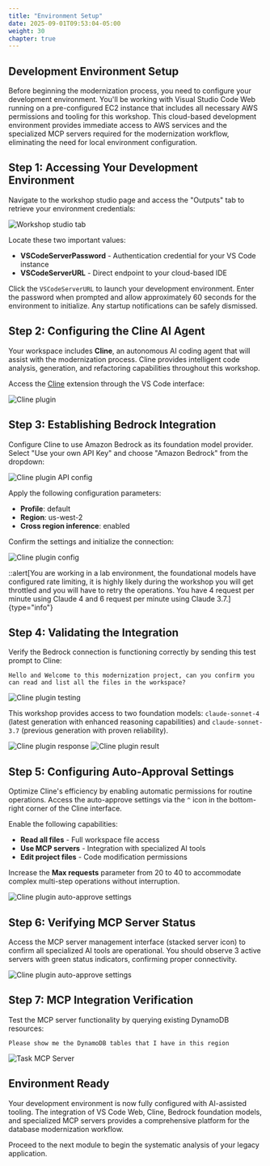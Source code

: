 ```yaml
---
title: "Environment Setup"
date: 2025-09-01T09:53:04-05:00
weight: 30
chapter: true
---
```


## Development Environment Setup

Before beginning the modernization process, you need to configure your development environment. You'll be working with Visual Studio Code Web running on a pre-configured EC2 instance that includes all necessary AWS permissions and tooling for this workshop. This cloud-based development environment provides immediate access to AWS services and the specialized MCP servers required for the modernization workflow, eliminating the need for local environment configuration.

## Step 1: Accessing Your Development Environment

Navigate to the workshop studio page and access the "Outputs" tab to retrieve your environment credentials:

![Workshop studio tab](/static/images/modernizr/0/setup-01.png)

Locate these two important values:
- **VSCodeServerPassword** - Authentication credential for your VS Code instance
- **VSCodeServerURL** - Direct endpoint to your cloud-based IDE

Click the `VSCodeServerURL` to launch your development environment. Enter the password when prompted and allow approximately 60 seconds for the environment to initialize. Any startup notifications can be safely dismissed.

## Step 2: Configuring the Cline AI Agent

Your workspace includes **Cline**, an autonomous AI coding agent that will assist with the modernization process. Cline provides intelligent code analysis, generation, and refactoring capabilities throughout this workshop.

Access the [Cline](https://cline.bot/) extension through the VS Code interface:

![Cline plugin](/static/images/modernizr/0/setup-02.png)

## Step 3: Establishing Bedrock Integration

Configure Cline to use Amazon Bedrock as its foundation model provider. Select "Use your own API Key" and choose "Amazon Bedrock" from the dropdown:

![Cline plugin API config](/static/images/modernizr/0/setup-03.png)

Apply the following configuration parameters:
- **Profile**: default 
- **Region**: us-west-2
- **Cross region inference**: enabled

Confirm the settings and initialize the connection:

![Cline plugin config](/static/images/modernizr/0/setup-04.png)


::alert[You are working in a lab environment, the foundational models have configured rate limiting, it is highly likely during the workshop you will get throttled and you will have to retry the operations. You have 4 request per minute using Claude 4 and 6 request per minute using Claude 3.7.]{type="info"}


## Step 4: Validating the Integration

Verify the Bedrock connection is functioning correctly by sending this test prompt to Cline:

```terminal
Hello and Welcome to this modernization project, can you confirm you can read and list all the files in the workspace?
```

![Cline plugin testing](/static/images/modernizr/0/setup-05.png)

This workshop provides access to two foundation models: `claude-sonnet-4` (latest generation with enhanced reasoning capabilities) and `claude-sonnet-3.7` (previous generation with proven reliability).

![Cline plugin response](/static/images/modernizr/0/setup-06.png) ![Cline plugin result](/static/images/modernizr/0/setup-07.png)

## Step 5: Configuring Auto-Approval Settings

Optimize Cline's efficiency by enabling automatic permissions for routine operations. Access the auto-approve settings via the `^` icon in the bottom-right corner of the Cline interface.

Enable the following capabilities:
- **Read all files** - Full workspace file access
- **Use MCP servers** - Integration with specialized AI tools
- **Edit project files** - Code modification permissions

Increase the **Max requests** parameter from 20 to 40 to accommodate complex multi-step operations without interruption.

![Cline plugin auto-approve settings](/static/images/modernizr/0/setup-08.png)

## Step 6: Verifying MCP Server Status

Access the MCP server management interface (stacked server icon) to confirm all specialized AI tools are operational. You should observe 3 active servers with green status indicators, confirming proper connectivity.

![Cline plugin auto-approve settings](/static/images/modernizr/0/setup-09.png)

## Step 7: MCP Integration Verification

Test the MCP server functionality by querying existing DynamoDB resources:

```shell
Please show me the DynamoDB tables that I have in this region
```

![Task MCP Server](/static/images/modernizr/0/setup-10.png)

## Environment Ready

Your development environment is now fully configured with AI-assisted tooling. The integration of VS Code Web, Cline, Bedrock foundation models, and specialized MCP servers provides a comprehensive platform for the database modernization workflow.

Proceed to the next module to begin the systematic analysis of your legacy application.
